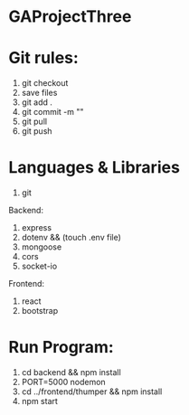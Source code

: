 # GAProjectThree

# Git rules:
1. git checkout <your branch>
2. save files
3. git add .
4. git commit -m "<your text>"
5. git pull
6. git push

# Languages & Libraries
1. git

Backend:
1. express
2. dotenv && (touch .env file)
3. mongoose
4. cors
5. socket-io

Frontend:
1. react
2. bootstrap


# Run Program:
1. cd backend && npm install
2. PORT=5000 nodemon
3. cd ../frontend/thumper && npm install
4. npm start
